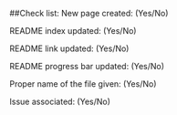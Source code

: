##Check list:
New page created:
(Yes/No)

README index updated:
(Yes/No)

README link updated:
(Yes/No)

README progress bar updated:
(Yes/No)

Proper name of the file given:
(Yes/No)

Issue associated:
(Yes/No)
